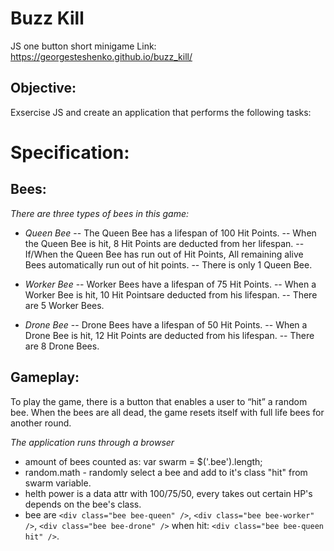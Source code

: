# Buzz Kill
JS one button short minigame
Link: https://georgesteshenko.github.io/buzz_kill/

## Objective:

Exsercise JS and create an application that performs the following tasks:

# Specification:

## Bees:

*There are three types of bees in this game:*

- *Queen Bee*
-- The Queen Bee has a lifespan of 100 Hit Points.
-- When the Queen Bee is hit, 8 Hit Points are deducted from her lifespan.
-- If/When the Queen Bee has run out of Hit Points, All remaining alive Bees automatically run out of hit points.
-- There is only 1 Queen Bee.

- *Worker Bee*
-- Worker Bees have a lifespan of 75 Hit Points.
-- When a Worker Bee is hit, 10 Hit Pointsare deducted from his lifespan.
-- There are 5 Worker Bees.

- *Drone Bee*
-- Drone Bees have a lifespan of 50 Hit Points.
-- When a Drone Bee is hit, 12 Hit Points are deducted from his lifespan.
-- There are 8 Drone Bees.

## Gameplay:

To play the game, there is a button that enables a user to “hit” a random bee. 
When the bees are all dead, the game resets itself with full life bees for another round.

_The application runs through a browser_

- amount of bees counted as: var swarm = $('.bee').length;
- random.math - randomly select a bee and add to it's class "hit" from swarm variable.
- helth power is a data attr with 100/75/50, every takes out certain HP's depends on the bee's class.
- bee are `<div class="bee bee-queen" />`, `<div class="bee bee-worker" />`, `<div class="bee bee-drone" />` 
when hit: `<div class="bee bee-queen hit" />`.
